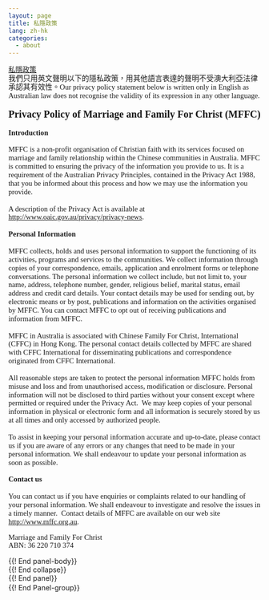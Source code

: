 ```yaml
---
layout: page
title: 私隱政策
lang: zh-hk
categories:
  - about
---
```



<div class="row">
<div class="panel-group " id="mag-panel">
<div class="panel panel-default">
<div class="panel-heading">
<a data-toggle="collapse" data-parent="#mag-panel" href="#collapsePrivacyPolicy">私隱政策</a>
</div>
<div id="collapsePrivacyPolicy">
<div class="panel-body">
<span
 style="font-size: 11pt; line-height: 115%; font-family: &quot;PMingLiU&quot;,&quot;serif&quot;;"
 lang="ZH-TW">我們只用英文聲明以下的隱私政策，用其他語言表達的聲明不受澳大利亞法律承認其有效性。</span><span
 style="font-size: 11pt; line-height: 115%; font-family: &quot;Calibri&quot;,&quot;sans-serif&quot;;">Our
privacy policy statement below is written
only in English as Australian law does not recognise the validity of
its
expression in any other language.<br>
<br>
</span><b style=""><span
 style="font-size: 15pt; line-height: 115%; font-family: &quot;Calibri&quot;,&quot;sans-serif&quot;;">Privacy
Policy of Marriage and Family For Christ
(MFFC)</span></b><br>
<br>
<b style=""><span
 style="font-size: 11pt; line-height: 115%; font-family: &quot;Calibri&quot;,&quot;sans-serif&quot;;">Introduction</span></b><br>
<br>
<span
 style="font-size: 11pt; line-height: 115%; font-family: &quot;Calibri&quot;,&quot;sans-serif&quot;;">MFFC
is a non-profit organisation of Christian faith with its services
focused on
marriage and family relationship within the Chinese communities in
Australia.
MFFC is committed to ensuring the privacy of the information you
provide to us.
It is a requirement of the Australian Privacy Principles, contained in
the
Privacy Act 1988, that you be informed about this process and how we
may use
the information you provide. </span><br>
<br>
<span
 style="font-size: 11pt; line-height: 115%; font-family: &quot;Calibri&quot;,&quot;sans-serif&quot;;">A
description of the Privacy Act is available at <a
 href="http://www.oaic.gov.au/privacy/privacy-news">http://www.oaic.gov.au/privacy/privacy-news</a>.</span><b
 style=""><span
 style="font-size: 11pt; line-height: 115%; font-family: &quot;Calibri&quot;,&quot;sans-serif&quot;;"><br>
<br>
Personal Information</span></b><br>
<br>
<span
 style="font-size: 11pt; line-height: 115%; font-family: &quot;Calibri&quot;,&quot;sans-serif&quot;;">MFFC
collects, holds and uses personal information to support the
functioning of its
activities, programs and services to the communities. We collect
information
through copies of your correspondence, emails, application and
enrolment forms
or telephone conversations. The personal information we collect
include, but
not limit to, your name, address, telephone number, gender, religious
belief,
marital status, email address and credit card details. Your contact
details may
be used for sending out, by electronic means or by post, publications
and
information on the activities organised by MFFC. You can contact MFFC
to opt
out of receiving publications and information from MFFC. <br>
<br>
MFFC in Australia is associated with Chinese Family For Christ,
International (CFFC) in Hong Kong. The personal contact details
collected by MFFC are shared with CFFC International for disseminating
publications and correspondence originated from CFFC International.<br>
<br>
All reasonable steps are taken to protect the personal information MFFC
holds from misuse and loss and from unauthorised access, modification
or disclosure. Personal information will not be disclosed to third
parties without your consent except where permitted or required under
the Privacy Act.&nbsp; We may keep copies of your personal
information in physical or electronic form and all information is
securely stored by us at all times and only accessed by authorized
people.<br>
<br>
To assist in keeping your personal information accurate and up-to-date,
please contact us if you are aware of any errors or any changes that
need to be made in your personal information. We shall endeavour to
update your personal information as soon as possible. <br>
</span><b style=""><span
 style="font-size: 11pt; line-height: 115%; font-family: &quot;Calibri&quot;,&quot;sans-serif&quot;;"><br>
Contact us</span></b><b style=""><o:p></o:p></b>
<br>
<br>
<span
 style="font-size: 11pt; line-height: 115%; font-family: &quot;Calibri&quot;,&quot;sans-serif&quot;;"></span><span
 style="font-size: 11pt; line-height: 115%; font-family: &quot;Calibri&quot;,&quot;sans-serif&quot;;">You
can contact us if you have enquiries or complaints related to our
handling of
your personal information. We shall endeavour to investigate and
resolve the
issues in a timely manner.<span style="">&nbsp; </span>Contact
details of MFFC are available on our web site <a
 href="http://www.mffc.org.au">http://www.mffc.org.au</a></span><span
 style="font-size: 11pt; line-height: 115%; font-family: &quot;Calibri&quot;,&quot;sans-serif&quot;;">.</span><br>
<p class="MsoNormal" style="text-align: justify;"><b
 style=""><o:p></o:p></b><span
 style="font-size: 11pt; line-height: 115%; font-family: &quot;Calibri&quot;,&quot;sans-serif&quot;;"></span></p>
<p class="MsoNormal" style="text-align: justify;"><span
 style="font-size: 11pt; line-height: 115%; font-family: &quot;Calibri&quot;,&quot;sans-serif&quot;;">Marriage
and Family For Christ<br>
ABN: 36 220 710 374&nbsp;</span></p>

</div> {{! End panel-body}}
</div> {{! End collapse}}
</div> {{! End panel}}
</div> {{! End Panel-group}}
　
